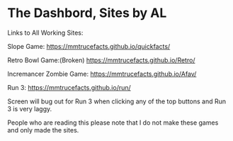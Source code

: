 # The Dashbord,    Sites by AL


Links to All Working Sites:

Slope Game:
<a href="https://mmtrucefacts.github.io/quickfacts/">https://mmtrucefacts.github.io/quickfacts/</a>

Retro Bowl Game:(Broken)
<a href="https://mmtrucefacts.github.io/Retro/">https://mmtrucefacts.github.io/Retro/</a>

Incremancer Zombie Game:
<a href="https://mmtrucefacts.github.io/Afav/">https://mmtrucefacts.github.io/Afav/</a>

Run 3:
<a href="https://mmtrucefacts.github.io/run/">https://mmtrucefacts.github.io/run/</a>

Screen will bug out for Run 3 when clicking any of the top buttons and Run 3 is very laggy.

People who are reading this please note that I do not make these games and only made the sites.
